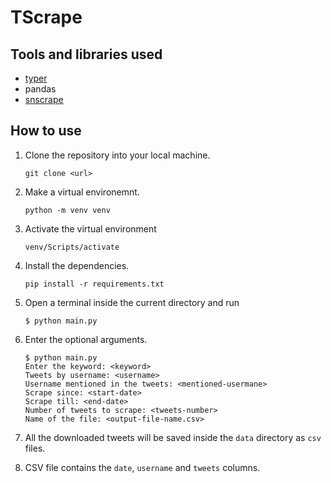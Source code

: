 # TScrape
 
## Tools and libraries used
- [typer](https://typer.tiangolo.com/)
- pandas
- [snscrape](https://github.com/JustAnotherArchivist/snscrape)

## How to use
1. Clone the repository into your local machine.
   ```
   git clone <url>
   ```

2. Make a virtual environemnt.
   ```
   python -m venv venv
   ```
3. Activate the virtual environment
   ```
   venv/Scripts/activate
   ```
4. Install the dependencies.
    ```
    pip install -r requirements.txt
    ```
5. Open a terminal inside the current directory and run
    ```
    $ python main.py
    ```
6. Enter the optional arguments.
   ```
   $ python main.py
   Enter the keyword: <keyword>
   Tweets by username: <username>
   Username mentioned in the tweets: <mentioned-usermane>
   Scrape since: <start-date>
   Scrape till: <end-date>
   Number of tweets to scrape: <tweets-number>
   Name of the file: <output-file-name.csv>
   ```
7. All the downloaded tweets will be saved inside the `data` directory as `csv` files.
8. CSV file contains the `date`, `username` and `tweets` columns.